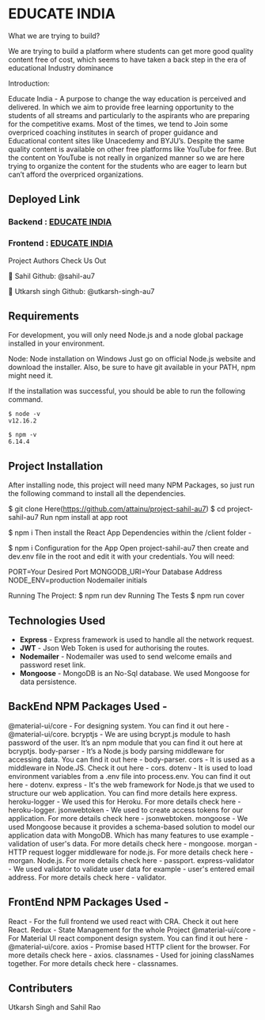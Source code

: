 # EDUCATE INDIA

What we are trying to build?

We are trying to build a platform where students can get more good quality content free of cost, which seems to have taken a back step in the era of educational Industry dominance

Introduction:

Educate India - A purpose to change the way education is perceived and delivered. In which we aim to provide free learning opportunity to the students of all streams and particularly to the aspirants who are preparing for the competitive exams. Most of the times, we tend to Join some overpriced coaching institutes in search of proper guidance and Educational content sites like Unacedemy and BYJU’s. Despite the same quality content is available on other free platforms like YouTube for free. But the content on YouTube is not really in organized manner so we are here trying to organize the content for the students who are eager to learn but can’t afford the overpriced organizations.

## Deployed Link

### Backend : [EDUCATE INDIA](https://educate-india.herokuapp.com/)

### Frontend : [EDUCATE INDIA](https://educate-india.netlify.app/)

Project Authors
Check Us Out

👤 Sahil
Github: @sahil-au7

👤 Utkarsh singh
Github: @utkarsh-singh-au7

## Requirements

For development, you will only need Node.js and a node global package installed in your environment.

Node:
Node installation on Windows
Just go on official Node.js website and download the installer. Also, be sure to have git available in your PATH, npm might need it.

If the installation was successful, you should be able to run the following command.

    $ node -v
    v12.16.2

    $ npm -v
    6.14.4

## Project Installation

After installing node, this project will need many NPM Packages, so just run the following command to install all the dependencies.

$ git clone Here(https://github.com/attainu/project-sahil-au7)
$ cd project-sahil-au7
Run npm install at app root

\$ npm i
Then install the React App Dependencies within the /client folder -

\$ npm i
Configuration for the App
Open project-sahil-au7 then create and dev.env file in the root and edit it with your credentials. You will need:

PORT=Your Desired Port
MONGODB_URI=Your Database Address
NODE_ENV=production
Nodemailer initials

Running The Project:
$ npm run dev
Running The Tests
    $ npm run cover

## Technologies Used

- **Express** - Express framework is used to handle all the network request.
- **JWT** - Json Web Token is used for authorising the routes.
- **Nodemailer** - Nodemailer was used to send welcome emails and password reset link.
- **Mongoose** - MongoDB is an No-Sql database. We used Mongoose for data persistence.

## BackEnd NPM Packages Used -

@material-ui/core - For designing system. You can find it out here - @material-ui/core.
bcryptjs - We are using bcrypt.js module to hash password of the user. It’s an npm module that you can find it out here at bcryptjs.
body-parser - It’s a Node.js body parsing middleware for accessing data. You can find it out here - body-parser.
cors - It is used as a middleware in Node.JS. Check it out here - cors.
dotenv - It is used to load environment variables from a .env file into process.env. You can find it out here - dotenv.
express - It's the web framework for Node.js that we used to structure our web application. You can find more details here express.
heroku-logger - We used this for Heroku. For more details check here - heroku-logger.
jsonwebtoken - We used to create access tokens for our application. For more details check here - jsonwebtoken.
mongoose - We used Mongoose because it provides a schema-based solution to model our application data with MongoDB. Which has many features to use example - validation of user's data. For more details check here - mongoose.
morgan - HTTP request logger middleware for node.js. For more details check here - morgan.
Node.js. For more details check here - passport.
express-validator - We used validator to validate user data for example - user's entered email address. For more details check here - validator.

## FrontEnd NPM Packages Used -

React - For the full frontend we used react with CRA. Check it out here React.
Redux - State Management for the whole Project
@material-ui/core - For Material UI react component design system. You can find it out here - @material-ui/core.
axios - Promise based HTTP client for the browser. For more details check here - axios.
classnames - Used for joining classNames together. For more details check here - classnames.

## Contributers

Utkarsh Singh and Sahil Rao
